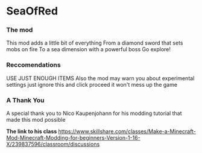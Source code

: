# SeaOfRed

### The mod
This mod adds a little bit of everything
From a diamond sword that sets mobs on fire
To a sea dimension with a powerful boss
Go explore!

### Reccomendations
USE JUST ENOUGH ITEMS
Also the mod may warn you about experimental settings just ignore this and click proceed it won't mess up the game

### A Thank You
A special thank you to Nico Kaupenjohann for his modding tutorial that made this mod possible

**The link to his class**
https://www.skillshare.com/classes/Make-a-Minecraft-Mod-Minecraft-Modding-for-beginners-Version-1-16-X/239837596/classroom/discussions
